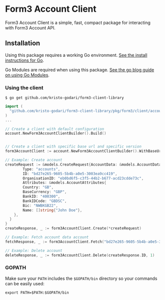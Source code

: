 Form3 Account Client
===

Form3 Account Client is a simple, fast, compact package for interacting with Form3 Account API.


## Installation

Using this package requires a working Go environment. [See the install instructions for Go](http://golang.org/doc/install.html).

Go Modules are required when using this package. [See the go blog guide on using Go Modules](https://blog.golang.org/using-go-modules).

### Using the client

```
$ go get github.com/kristo-godari/form3-client-library
```

```go
import (
  "github.com/kristo-godari/form3-client-library/pkg/form3/client/account"
)
...
```

```go
// Create a client with default configuration
account.NewForm3AccountClientBuilder().Build()


// Create a client with specific base url and specific version
form3AccountClient := account.NewForm3AccountClientBuilder().WithBaseUrl("http://my-new-base-url.com").WithVersion("v2").Build()
```


```go
// Example: Create account
createRequest := &models.CreateRequest{AccountData: &models.AccountData{
        Type: "accounts",
        ID: "bd27e265-9605-5b4b-a0e5-3003ea9cc419",
        OrganisationID: "eb0bd6f5-c3f5-44b2-b677-acd23cdde73c",
        Attributes: &models.AccountAttributes{
        Country: "GB",
        BaseCurrency: "GBP",
        BankID: "400300",
        BankIDCode: "GBDSC",
        Bic: "NWBKGB22",
        Name: []string{"John Doe"},
    },
  }
}
createResponse, _ := form3AccountClient.Create(*createRequest)
```

```go
// Example: Fetch account data account
fetchResponse, _ := form3AccountClient.Fetch("bd27e265-9605-5b4b-a0e5-3003ea9cc419")
```
```go
// Example: Delete account
deleteResponse, _ := form3AccountClient.Delete(createResponse.ID, 1)
```

### GOPATH

Make sure your `PATH` includes the `$GOPATH/bin` directory so your commands can
be easily used:
```
export PATH=$PATH:$GOPATH/bin
```